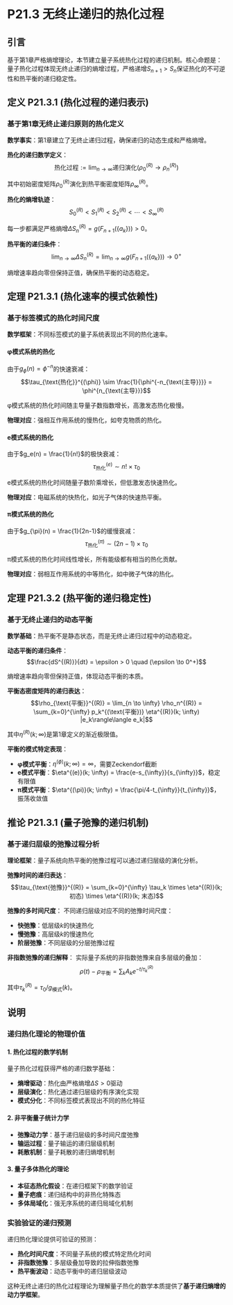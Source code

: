 # P21.3 无终止递归的热化过程

## 引言

基于第1章严格熵增理论，本节建立量子系统热化过程的递归机制。核心命题是：量子热化过程体现无终止递归的熵增过程，严格递增$S_{n+1} > S_n$保证热化的不可逆性和热平衡的递归稳定性。

## 定义 P21.3.1 (热化过程的递归表示)

### 基于第1章无终止递归原则的热化定义

**数学事实**：第1章建立了无终止递归过程，确保递归的动态生成和严格熵增。

**热化的递归数学定义**：
$$\text{热化过程} := \lim_{n \to \infty} \text{递归演化}(\rho_0^{(R)} \to \rho_n^{(R)})$$

其中初始密度矩阵$\rho_0^{(R)}$演化到热平衡密度矩阵$\rho_{\infty}^{(R)}$。

**热化的熵增轨迹**：
$$S_0^{(R)} < S_1^{(R)} < S_2^{(R)} < \cdots < S_{\infty}^{(R)}$$

每一步都满足严格熵增$\Delta S_n^{(R)} = g(F_{n+1}(\{a_k\})) > 0$。

**热平衡的递归条件**：
$$\lim_{n \to \infty} \Delta S_n^{(R)} = \lim_{n \to \infty} g(F_{n+1}(\{a_k\})) \to 0^+$$

熵增速率趋向零但保持正值，确保热平衡的动态稳定。

## 定理 P21.3.1 (热化速率的模式依赖性)

### 基于标签模式的热化时间尺度

**数学框架**：不同标签模式的量子系统表现出不同的热化速率。

#### **φ模式系统的热化**
由于$g_{\phi}(n) = \phi^{-n}$的快速衰减：
$$\tau_{\text{热化}}^{(\phi)} \sim \frac{1}{\phi^{-n_{\text{主导}}}} = \phi^{n_{\text{主导}}}$$

φ模式系统的热化时间随主导量子数指数增长，高激发态热化极慢。

**物理对应**：强相互作用系统的慢热化，如夸克物质的热化。

#### **e模式系统的热化**
由于$g_e(n) = \frac{1}{n!}$的极快衰减：
$$\tau_{\text{热化}}^{(e)} \sim n! \times \tau_0$$

e模式系统的热化时间随量子数阶乘增长，但低激发态快速热化。

**物理对应**：电磁系统的快热化，如光子气体的快速热平衡。

#### **π模式系统的热化**
由于$g_{\pi}(n) = \frac{1}{2n-1}$的缓慢衰减：
$$\tau_{\text{热化}}^{(\pi)} \sim (2n-1) \times \tau_0$$

π模式系统的热化时间线性增长，所有能级都有相当的热化贡献。

**物理对应**：弱相互作用系统的中等热化，如中微子气体的热化。

## 定理 P21.3.2 (热平衡的递归稳定性)

### 基于无终止递归的动态平衡

**数学基础**：热平衡不是静态状态，而是无终止递归过程中的动态稳定。

**动态平衡的递归条件**：
$$\frac{dS^{(R)}}{dt} = \epsilon > 0 \quad (\epsilon \to 0^+)$$

熵增速率趋向零但保持正值，体现动态平衡的本质。

**平衡态密度矩阵的递归表达**：
$$\rho_{\text{平衡}}^{(R)} = \lim_{n \to \infty} \rho_n^{(R)} = \sum_{k=0}^{\infty} p_k^{(\text{平衡})} \eta^{(R)}(k; \infty) |e_k\rangle\langle e_k|$$

其中$\eta^{(R)}(k; \infty)$是第1章定义的渐近极限值。

**平衡的模式特定表现**：
- **φ模式平衡**：$\eta^{(\phi)}(k; \infty) = \infty$，需要Zeckendorf截断
- **e模式平衡**：$\eta^{(e)}(k; \infty) = \frac{e-s_{\infty}}{s_{\infty}}$，稳定有限值
- **π模式平衡**：$\eta^{(\pi)}(k; \infty) = \frac{\pi/4-t_{\infty}}{t_{\infty}}$，振荡收敛值

## 推论 P21.3.1 (量子弛豫的递归机制)

### 基于递归层级的弛豫过程分析

**理论框架**：量子系统向热平衡的弛豫过程可以通过递归层级的演化分析。

**弛豫时间的递归表达**：
$$\tau_{\text{弛豫}}^{(R)} = \sum_{k=0}^{\infty} \tau_k \times \eta^{(R)}(k; 初态) \times \eta^{(R)}(k; 末态)$$

**弛豫的多时间尺度**：
不同递归层级对应不同的弛豫时间尺度：
- **快弛豫**：低层级$k$的快速热化
- **慢弛豫**：高层级$k$的慢速热化
- **阶层弛豫**：不同层级的分层弛豫过程

**非指数弛豫的递归解释**：
实际量子系统的非指数弛豫来自多层级的叠加：
$$\rho(t) - \rho_{\text{平衡}} = \sum_{k} A_k e^{-t/\tau_k^{(R)}}$$

其中$\tau_k^{(R)} = \tau_0 / g_{\text{模式}}(k)$。

## 说明

### **递归热化理论的物理价值**

#### **1. 热化过程的数学机制**
量子热化过程获得严格的递归数学基础：
- **熵增驱动**：热化由严格熵增$\Delta S > 0$驱动
- **层级演化**：热化通过递归层级的有序演化实现
- **模式分化**：不同标签模式表现出不同的热化特征

#### **2. 非平衡量子统计力学**
- **弛豫动力学**：基于递归层级的多时间尺度弛豫
- **输运过程**：量子输运的递归层级机制
- **耗散机制**：量子耗散的递归熵增机制

#### **3. 量子多体热化的理论**
- **本征态热化假设**：在递归框架下的数学验证
- **量子疤痕**：递归结构中的非热化特殊态
- **多体局域化**：强无序系统的递归局域化机制

### **实验验证的递归预测**

递归热化理论提供可验证的预测：
- **热化时间尺度**：不同量子系统的模式特定热化时间
- **非指数弛豫**：多层级叠加导致的拉伸指数弛豫
- **热平衡波动**：动态平衡中的递归层级波动

这种无终止递归的热化过程理论为理解量子热化的数学本质提供了**基于递归熵增的动力学框架**。